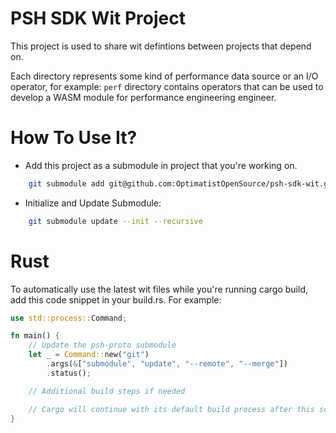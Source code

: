 PSH SDK Wit Project
===================

This project is used to share wit defintions between projects that depend on.

Each directory represents some kind of performance data source or an I/O operator, for example: `perf` directory contains operators that can be used to develop a WASM module for performance engineering engineer. 

How To Use It?
==============

- Add this project as a submodule in project that you're working on.

```bash
    git submodule add git@github.com:OptimatistOpenSource/psh-sdk-wit.git /path/to/psh-sdk-wit
```
- Initialize and Update Submodule:
```bash
    git submodule update --init --recursive
```

Rust
====

To automatically use the latest wit files while you're running cargo build, add this code snippet in your build.rs. For example:

```rust
use std::process::Command;

fn main() {
    // Update the psh-proto submodule
    let _ = Command::new("git")
        .args(&["submodule", "update", "--remote", "--merge"])
        .status();

    // Additional build steps if needed

    // Cargo will continue with its default build process after this script exits
}
```
